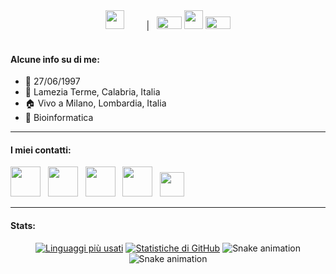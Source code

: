 <div align="center">
&nbsp;
<a title="English" href="./README.md"><kbd><img width="30px" src="https://flagicons.lipis.dev/flags/4x3/gb.svg"></kbd></a>
&nbsp; 
&nbsp;
&nbsp;
&nbsp;
|
&nbsp;
<img src="https://github.com/ugoiannacchero/ugoiannacchero/blob/main/GIFs/rightarrow.gif"" width="40" height="20"> <a title="Italiano" href="./README.it.md"><kbd><img width="30px" src="https://flagicons.lipis.dev/flags/4x3/it.svg"></kbd></a> <img src="https://github.com/ugoiannacchero/ugoiannacchero/blob/main/GIFs/leftarrow.gif" width="40" height="20">
&nbsp;
</div>
<br>

#### Alcune info su di me:

* 🎂 27/06/1997
* 📍 Lamezia Terme, Calabria, Italia
* 🏠 Vivo a Milano, Lombardia, Italia
* 🧬 Bioinformatica

______________________________________________________________________________________________________

#### I miei contatti:

<p align="left">
<a title="GitHub" href="https://github.com/ugoiannacchero"><img width="48" src="https://img.icons8.com/color-glass/48/github--v1.png"></a> 
&nbsp; 
<a title="LinkedIn" href="https://www.linkedin.com/in/ugo-maria-iannacchero-92314b211"><img width="48" src="https://img.icons8.com/color/96/000000/linkedin.svg"></a>
&nbsp; 
<a title="Outlook" href="mailto:ugomaria.iannacchero@studenti.unimi.it"><img width="48" src="https://img.icons8.com/fluency/48/microsoft-outlook-2019.png"></a>
&nbsp; 
<a title="Gmail" href="mailto:ugoiann@gmail.com"><img width="48" src="https://img.icons8.com/color/96/000000/gmail.svg"></a> 
&nbsp; 
<a title="Instagram" href="https://www.instagram.com/redoctorok97/"><img width="39" src="https://raw.githubusercontent.com/danielcranney/readme-generator/main/public/icons/socials/instagram.svg"></a>
</p>

____________________________________________________________________________________________________________________________________________________________________________________

#### Stats:
<p align="center">
<a href="https://github.com/ugoiannacchero" align="left"><img src="https://github-readme-stats.vercel.app/api/top-langs/?username=ugoiannacchero&langs_count=10&title_color=a855f7&text_color=ffffff&icon_color=a855f7&bg_color=181824&hide_border=true&locale=en&custom_title=Top%20%Languages" alt="Linguaggi più usati" /></a>
<a href="http://www.github.com/ugoiannacchero"><img src="https://github-readme-stats.vercel.app/api?username=ugoiannacchero&show_icons=true&hide=&count_private=true&title_color=a855f7&text_color=ffffff&icon_color=a855f7&bg_color=181824&hide_border=true&show_icons=true" alt="Statistiche di GitHub" /></a>
<img alt="Snake animation" src="https://github.com/ugoiannacchero/ugoiannacchero/blob/output/github-contribution-grid-snake.svg#gh-light-mode-only"/>
<img alt="Snake animation" src="https://github.com/ugoiannacchero/ugoiannacchero/blob/output/github-contribution-grid-snake-dark.svg#gh-dark-mode-only"/>
</p>
